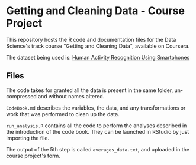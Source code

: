 Getting and Cleaning Data - Course Project
==========================================

This repository hosts the R code and documentation files for the Data Science's track course "Getting and Cleaning Data", available on Coursera.

The dataset being used is: [Human Activity Recognition Using Smartphones](http://archive.ics.uci.edu/ml/datasets/Human+Activity+Recognition+Using+Smartphones)

## Files

The code takes for granted all the data is present in the same folder, un-compressed and without names altered.

`CodeBook.md` describes the variables, the data, and any transformations or work that was performed to clean up the data.

`run_analysis.R` contains all the code to perform the analyses described in the introduction of the code book. They can be launched in RStudio by just importing the file.

The output of the 5th step is called `averages_data.txt`, and uploaded in the course project's form.